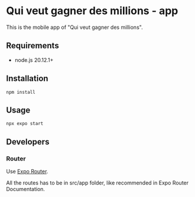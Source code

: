 # Qui veut gagner des millions - app

This is the mobile app of "Qui veut gagner des millions".

## Requirements

- node.js 20.12.1+

## Installation

    npm install

## Usage

    npx expo start

## Developers

### Router

Use [Expo Router](https://docs.expo.dev/router/introduction/).

All the routes has to be in src/app folder, like recommended in Expo Router Documentation.